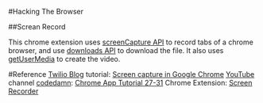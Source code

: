 #Hacking The Browser

##Screan Record

This chrome extension uses [screenCapture API](https://developer.chrome.com/extensions/desktopCapture) to record tabs of a chrome browser, and use [downloads API](https://developers.chrome.com/extensions/downloads) to download the file.
It also uses [getUserMedia](https://developer.mozilla.org/en-US/docs/Web/API/MediaDevices/getUserMedia) to create the video.


#Reference 
[Twilio Blog](https://www.twilio.com/blog/) tutorial: [Screen capture in Google Chrome](https://www.twilio.com/blog/2017/10/screen-capture-in-google-chrome.html)
[YouTube](https://www.youtube.com) channel [codedamn](https://www.youtube.com/channel/UCJUmE61LxhbhudzUugHL2wQ): [Chrome App Tutorial 27-31](https://www.youtube.com/watch?v=LvNMlHS1UVo&index=28&list=PLYxzS__5yYQlWil-vQ-y7NR902ovyq1Xi&t=0s)
Chrome Extension: [Screen Recorder](https://mybrowseraddon.com/screen-recorder.html)
